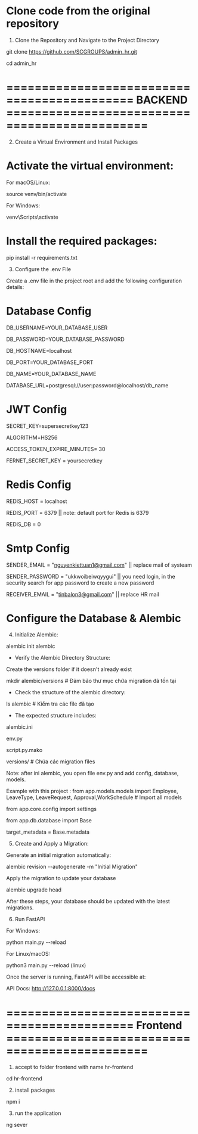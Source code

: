# Clone code from the original repository

1. Clone the Repository and Navigate to the Project Directory

git clone https://github.com/SCGROUPS/admin_hr.git

cd admin_hr


# ============================================  BACKEND ============================================== #

2. Create a Virtual Environment and Install Packages

# Activate the virtual environment:

For macOS/Linux:

source venv/bin/activate

For Windows:

venv\Scripts\activate

# Install the required packages:

pip install -r requirements.txt


3. Configure the .env File

Create a .env file in the project root and add the following configuration details:

# Database Config

DB_USERNAME=YOUR_DATABASE_USER

DB_PASSWORD=YOUR_DATABASE_PASSWORD

DB_HOSTNAME=localhost

DB_PORT=YOUR_DATABASE_PORT

DB_NAME=YOUR_DATABASE_NAME

DATABASE_URL=postgresql://user:password@localhost/db_name


# JWT Config

SECRET_KEY=supersecretkey123

ALGORITHM=HS256

ACCESS_TOKEN_EXPIRE_MINUTES= 30

FERNET_SECRET_KEY = yoursecretkey

# Redis Config

REDIS_HOST = localhost

REDIS_PORT = 6379 || note: default port for Redis is 6379

REDIS_DB = 0

# Smtp Config 

SENDER_EMAIL = "nguyenkiettuan1@gmail.com" || replace mail of systeam

SENDER_PASSWORD = "ukkwoibeiwqyygui" || you need login, in the security search for app password to create a new password 

RECEIVER_EMAIL = "tinbalon3@gmail.com" || replace HR mail

# Configure the Database & Alembic

4. Initialize Alembic:

alembic init alembic

* Verify the Alembic Directory Structure:

Create the versions folder if it doesn't already exist

mkdir alembic/versions  # Đảm bảo thư mục chứa migration đã tồn tại

* Check the structure of the alembic directory:

ls alembic  # Kiểm tra các file đã tạo

* The expected structure includes:

alembic.ini

env.py

script.py.mako

versions/   # Chứa các migration files

Note: after ini alembic, you open file env.py and add config, database, models.

Example with this project : 
from app.models.models import Employee, LeaveType, LeaveRequest, Approval,WorkSchedule  # Import all models

from app.core.config import settings

from app.db.database import Base

target_metadata = Base.metadata

5. Create and Apply a Migration:

Generate an initial migration automatically:

alembic revision --autogenerate -m "Initial Migration"

Apply the migration to update your database

alembic upgrade head


After these steps, your database should be updated with the latest migrations.

6. Run FastAPI

For Windows:

python main.py --reload

For Linux/macOS:

python3 main.py --reload (linux)

Once the server is running, FastAPI will be accessible at:

API Docs: http://127.0.0.1:8000/docs

# ============================================  Frontend ============================================== #

1. accept to folder frontend with name hr-frontend

cd hr-frontend

2. install packages

npm i 

3. run the application

ng sever
